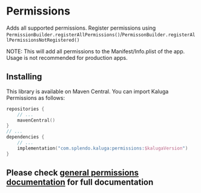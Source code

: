 # Permissions
Adds all supported permissions. Register permissions using `PermissionBuilder.registerAllPermissions()`/`PermissonBuilder.registerAllPermissionsNotRegistered()`

NOTE: This will add all permissions to the Manifest/Info.plist of the app. Usage is not recommended for production apps.

## Installing
This library is available on Maven Central. You can import Kaluga Permissions as follows:

 ```kotlin
 repositories {
     // ...
     mavenCentral()
 }
 // ...
 dependencies {
     // ...
     implementation("com.splendo.kaluga:permissions:$kalugaVersion")
 }
 ```

## Please check [general permissions documentation](../base-permissions) for full documentation
